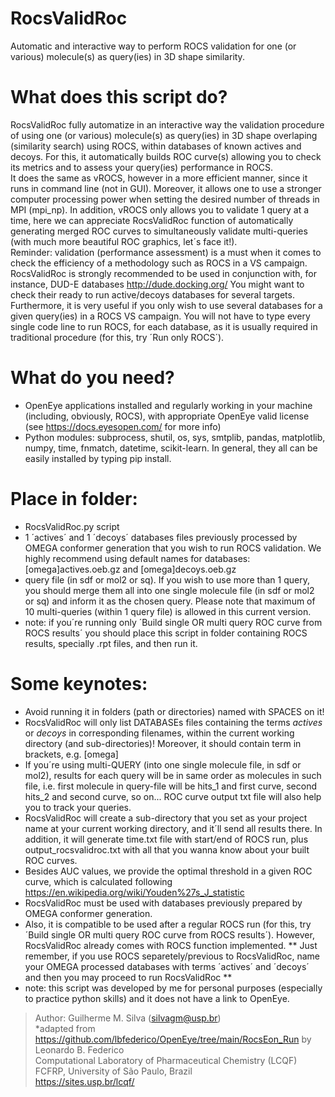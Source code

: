 # RocsValidRoc # 
Automatic and interactive way to perform ROCS validation for one (or various) molecule(s) as query(ies) in 3D shape similarity.

# What does this script do? #
  RocsValidRoc fully automatize in an interactive way the validation procedure of using one (or various) molecule(s) as query(ies) in 3D shape overlaping (similarity search) using ROCS, within databases of known actives and decoys. For this, it automatically builds ROC curve(s) allowing you to check its metrics and to assess your query(ies) performance in ROCS.
<br />  It does the same as vROCS, however in a more efficient manner, since it runs in command line (not in GUI). Moreover, it allows one to use a stronger computer processing power when setting the desired number of threads in MPI (mpi_np). In addition, vROCS only allows you to validate 1 query at a time, here we can appreciate RocsValidRoc function of automatically generating merged ROC curves to simultaneously validate multi-queries (with much more beautiful ROC graphics, let´s face it!).
<br />Reminder: validation (performance assessment) is a must when it comes to check the efficiency of a methodology such as ROCS in a VS campaign.
<br />  RocsValidRoc is strongly recommended to be used in conjunction with, for instance, DUD-E databases http://dude.docking.org/ You might want to check their ready to run active/decoys databases for several targets.
<br />  Furthermore, it is very useful if you only wish to use several databases for a given query(ies) in a ROCS VS campaign. You will not have to type every single code line to run ROCS, for each database, as it is usually required in traditional procedure (for this, try ´Run only ROCS´).
              
# What do you need? #
* OpenEye applications installed and regularly working in your machine (including, obviously, ROCS), with appropriate OpenEye valid license (see https://docs.eyesopen.com/ for more info) 
* Python modules: subprocess, shutil, os, sys, smtplib, pandas,  matplotlib, numpy, time, fnmatch, datetime, scikit-learn. In general, they all can be easily installed by typing pip install.
             
# Place in folder: #
* RocsValidRoc.py script
* 1 ´actives´ and 1 ´decoys´ databases files previously processed by OMEGA conformer generation that you wish to run ROCS validation. We highly recommend using default names for databases: [omega]actives.oeb.gz and [omega]decoys.oeb.gz
* query file (in sdf or mol2 or sq). If you wish to use more than 1 query, you should merge them all into one single molecule file (in sdf or mol2 or sq) and inform it as the chosen query. Please note that maximum of 10 multi-queries (within 1 query file) is allowed in this current version.
* note: if you´re running only ´Build single OR multi query ROC curve from ROCS results´ you should place this script in folder containing ROCS results, specially .rpt files, and then run it.
              
# Some keynotes: #
* Avoid running it in folders (path or directories) named with SPACES on it!
* RocsValidRoc will only list DATABASEs files containing the terms *actives* or *decoys* in corresponding filenames, within the current working directory (and sub-directories)! Moreover, it should contain term in brackets, e.g. [omega]
* If you´re using multi-QUERY (into one single molecule file, in sdf or mol2), results for each query will be in same order as molecules in such file, i.e. first molecule in query-file will be hits_1 and first curve, second hits_2 and second curve, so on... ROC curve output txt file will also help you to track your queries.
* RocsValidRoc will create a sub-directory that you set as your project name at your current working directory, and it´ll send all results there. In addition, it will generate time.txt file with start/end of ROCS run, plus output_rocsvalidroc.txt with all that you wanna know about your built ROC curves.
* Besides AUC values, we provide the optimal threshold in a given ROC curve, which is calculated following https://en.wikipedia.org/wiki/Youden%27s_J_statistic
* RocsValidRoc must be used with databases previously prepared by OMEGA conformer generation.
* Also, it is compatible to be used after a regular ROCS run (for this, try ´Build single OR multi query ROC curve from ROCS results´). However, RocsValidRoc already comes with ROCS function implemented. ** Just remember, if you use ROCS separetely/previous to RocsValidRoc, name your OMEGA processed databases with terms ´actives´ and ´decoys´ and then you may proceed to run RocsValidRoc **
* note: this script was developed by me for personal purposes (especially to practice python skills) and it does not have a link to OpenEye.
              
> Author: Guilherme M. Silva (silvagm@usp.br)
> <br />*adapted from https://github.com/lbfederico/OpenEye/tree/main/RocsEon_Run by Leonardo B. Federico
> <br />Computational Laboratory of Pharmaceutical Chemistry (LCQF)
> <br />FCFRP, University of São Paulo, Brazil
> <br />https://sites.usp.br/lcqf/
